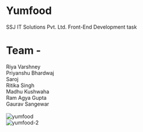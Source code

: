 # Yumfood
SSJ IT Solutions Pvt. Ltd.
Front-End Development task
# Team -
Riya Varshney<br>
Priyanshu Bhardwaj<br>
Saroj<br>
Ritika Singh<br>
Madhu Kushwaha<br>
Ram Agya Gupta<br>
Gaurav Sangewar<br><br>
![yumfood](https://user-images.githubusercontent.com/70481952/147849681-1a6ef69e-5ddc-445e-aeeb-bd316327c0dd.jpg)
<br>
![yumfood-2](https://user-images.githubusercontent.com/70481952/147849682-7fcc1eeb-6536-4de8-af1b-6765e689f361.jpg)
